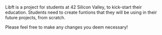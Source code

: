  Libft is a project for students at 42 Silicon Valley, to kick-start their education. Students need to create funtions that they will be using in their future projects, from scratch. 

 Please feel free to make any changes you deem necessary! 
